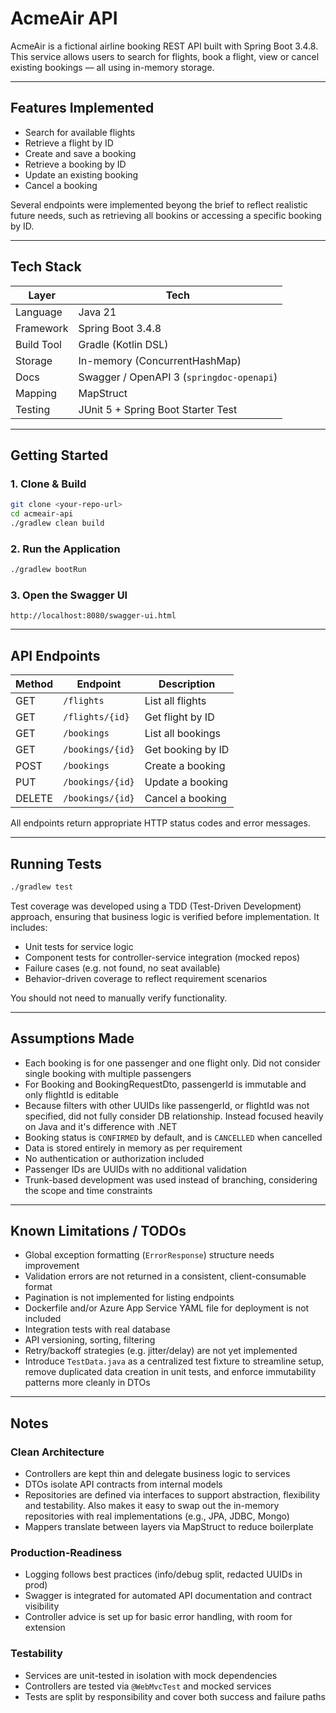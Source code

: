 # AcmeAir API

AcmeAir is a fictional airline booking REST API built with Spring Boot 3.4.8.  
This service allows users to search for flights, book a flight, view or cancel existing bookings — all using in-memory storage.

---

## Features Implemented

- Search for available flights
- Retrieve a flight by ID
- Create and save a booking
- Retrieve a booking by ID
- Update an existing booking
- Cancel a booking

Several endpoints were implemented beyong the brief to reflect realistic future needs, such as retrieving all bookins or accessing a specific booking by ID.

---

## Tech Stack

| Layer        | Tech                                  |
|--------------|---------------------------------------|
| Language     | Java 21                               |
| Framework    | Spring Boot 3.4.8                     |
| Build Tool   | Gradle (Kotlin DSL)                   |
| Storage      | In-memory (ConcurrentHashMap)         |
| Docs         | Swagger / OpenAPI 3 (`springdoc-openapi`) |
| Mapping      | MapStruct                             |
| Testing      | JUnit 5 + Spring Boot Starter Test    |

---

## Getting Started

### 1. Clone & Build
```bash
git clone <your-repo-url>
cd acmeair-api
./gradlew clean build
```

### 2. Run the Application
```bash
./gradlew bootRun
```

### 3. Open the Swagger UI
```
http://localhost:8080/swagger-ui.html
```

---

## API Endpoints

| Method | Endpoint            | Description           |
|--------|---------------------|-----------------------|
| GET    | `/flights`          | List all flights      |
| GET    | `/flights/{id}`     | Get flight by ID      |
| GET    | `/bookings`         | List all bookings     |
| GET    | `/bookings/{id}`    | Get booking by ID     |
| POST   | `/bookings`         | Create a booking      |
| PUT    | `/bookings/{id}`    | Update a booking      |
| DELETE | `/bookings/{id}`    | Cancel a booking      |

All endpoints return appropriate HTTP status codes and error messages.

---

## Running Tests

```bash
./gradlew test
```

Test coverage was developed using a TDD (Test-Driven Development) approach, ensuring that business logic is verified before implementation. It includes:
- Unit tests for service logic
- Component tests for controller-service integration (mocked repos)
- Failure cases (e.g. not found, no seat available)
- Behavior-driven coverage to reflect requirement scenarios

You should not need to manually verify functionality.

---

## Assumptions Made

- Each booking is for one passenger and one flight only. Did not consider single booking with multiple passengers
- For Booking and BookingRequestDto, passengerId is immutable and only flightId is editable
- Because filters with other UUIDs like passengerId, or flightId was not specified, did not fully consider DB relationship. Instead focused heavily on Java and it's difference with .NET
- Booking status is `CONFIRMED` by default, and is `CANCELLED` when cancelled
- Data is stored entirely in memory as per requirement
- No authentication or authorization included
- Passenger IDs are UUIDs with no additional validation
- Trunk-based development was used instead of branching, considering the scope and time constraints

---

## Known Limitations / TODOs

- Global exception formatting (`ErrorResponse`) structure needs improvement
- Validation errors are not returned in a consistent, client-consumable format
- Pagination is not implemented for listing endpoints
- Dockerfile and/or Azure App Service YAML file for deployment is not included
- Integration tests with real database
- API versioning, sorting, filtering
- Retry/backoff strategies (e.g. jitter/delay) are not yet implemented
- Introduce `TestData.java` as a centralized test fixture to streamline setup, remove duplicated data creation in unit tests, and enforce immutability patterns more cleanly in DTOs

---

## Notes

### Clean Architecture
- Controllers are kept thin and delegate business logic to services
- DTOs isolate API contracts from internal models
- Repositories are defined via interfaces to support abstraction, flexibility and testability. Also makes it easy to swap out the in-memory repositories with real implementations (e.g., JPA, JDBC, Mongo)
- Mappers translate between layers via MapStruct to reduce boilerplate 

### Production-Readiness
- Logging follows best practices (info/debug split, redacted UUIDs in prod)
- Swagger is integrated for automated API documentation and contract visibility
- Controller advice is set up for basic error handling, with room for extension

### Testability
- Services are unit-tested in isolation with mock dependencies
- Controllers are tested via `@WebMvcTest` and mocked services
- Tests are split by responsibility and cover both success and failure paths
